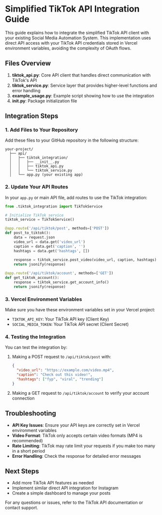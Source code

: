# Simplified TikTok API Integration Guide

This guide explains how to integrate the simplified TikTok API client with your existing Social Media Automation System. This implementation uses direct API access with your TikTok API credentials stored in Vercel environment variables, avoiding the complexity of OAuth flows.

## Files Overview

1. **tiktok_api.py**: Core API client that handles direct communication with TikTok's API
2. **tiktok_service.py**: Service layer that provides higher-level functions and error handling
3. **example_usage.py**: Example script showing how to use the integration
4. **__init__.py**: Package initialization file

## Integration Steps

### 1. Add Files to Your Repository

Add these files to your GitHub repository in the following structure:

```
your-project/
  ├── api/
  │   ├── tiktok_integration/
  │   │   ├── __init__.py
  │   │   ├── tiktok_api.py
  │   │   └── tiktok_service.py
  │   └── app.py (your existing app)
```

### 2. Update Your API Routes

In your `app.py` or main API file, add routes to use the TikTok integration:

```python
from .tiktok_integration import TikTokService

# Initialize TikTok service
tiktok_service = TikTokService()

@app.route('/api/tiktok/post', methods=['POST'])
def post_to_tiktok():
    data = request.json
    video_url = data.get('video_url')
    caption = data.get('caption', '')
    hashtags = data.get('hashtags', [])
    
    response = tiktok_service.post_video(video_url, caption, hashtags)
    return jsonify(response)

@app.route('/api/tiktok/account', methods=['GET'])
def get_tiktok_account():
    response = tiktok_service.get_account_info()
    return jsonify(response)
```

### 3. Vercel Environment Variables

Make sure you have these environment variables set in your Vercel project:

- `TIKTOK_API_KEY`: Your TikTok API key (Client Key)
- `SOCIAL_MEDIA_TOKEN`: Your TikTok API secret (Client Secret)

### 4. Testing the Integration

You can test the integration by:

1. Making a POST request to `/api/tiktok/post` with:
   ```json
   {
     "video_url": "https://example.com/video.mp4",
     "caption": "Check out this video!",
     "hashtags": ["fyp", "viral", "trending"]
   }
   ```

2. Making a GET request to `/api/tiktok/account` to verify your account connection

## Troubleshooting

- **API Key Issues**: Ensure your API keys are correctly set in Vercel environment variables
- **Video Format**: TikTok only accepts certain video formats (MP4 is recommended)
- **Rate Limiting**: TikTok may rate limit your requests if you make too many in a short period
- **Error Handling**: Check the response for detailed error messages

## Next Steps

- Add more TikTok API features as needed
- Implement similar direct API integration for Instagram
- Create a simple dashboard to manage your posts

For any questions or issues, refer to the TikTok API documentation or contact support.
